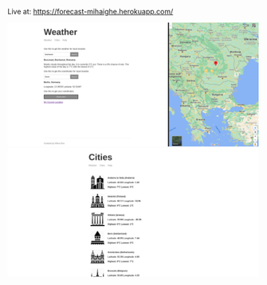Live at: https://forecast-mihaighe.herokuapp.com/

![Alt text](/content/Screen1.png?raw=true "Screen1")
![Alt text](/content/Screen2.png?raw=true "Screen2")
